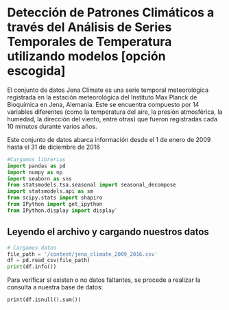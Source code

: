 # Detección de Patrones Climáticos a través del Análisis de Series Temporales de Temperatura utilizando modelos [opción escogida]

El conjunto de datos Jena Climate es una serie temporal meteorológica registrada en la estación meteorológica del Instituto Max Planck de Bioquímica en Jena, Alemania.
Este se encuentra compuesto por 14 variables diferentes (como la temperatura del aire, la presión atmosférica, la humedad, la dirección del viento, entre otras) que fueron registradas cada 10 minutos durante varios años.

Este conjunto de datos abarca información desde el 1 de enero de 2009 hasta el 31 de diciembre de 2016

````python
#Cargamos librerias
import pandas as pd
import numpy as np
import seaborn as sns
from statsmodels.tsa.seasonal import seasonal_decompose
import statsmodels.api as sm
from scipy.stats import shapiro
from IPython import get_ipython
from IPython.display import display`
````
## Leyendo el archivo y cargando nuestros datos 
```python
# Cargamos datos
file_path = '/content/jena_climate_2009_2016.csv'
df = pd.read_csv(file_path)
print(df.info())
```
Para verificar sí existen o no datos faltantes, se procede a realizar la consulta a nuestra base de datos:

```
print(df.isnull().sum())
```
